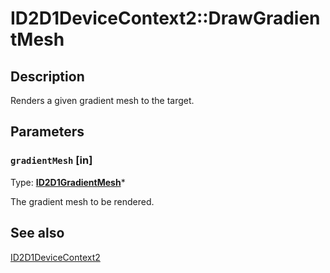 # ID2D1DeviceContext2::DrawGradientMesh

## Description

Renders a given gradient mesh to the target.

## Parameters

### `gradientMesh` [in]

Type: **[ID2D1GradientMesh](https://learn.microsoft.com/windows/desktop/api/d2d1_3/nn-d2d1_3-id2d1gradientmesh)***

The gradient mesh to be rendered.

## See also

[ID2D1DeviceContext2](https://learn.microsoft.com/windows/desktop/api/d2d1_3/nn-d2d1_3-id2d1devicecontext2)